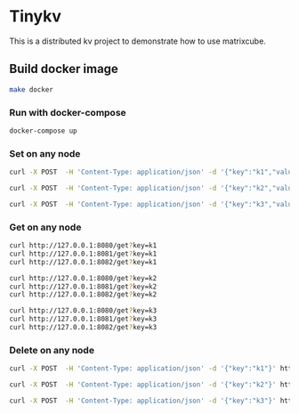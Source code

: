 # Tinykv
This is a distributed kv project to demonstrate how to use matrixcube.

## Build docker image
```bash
make docker
```

### Run with docker-compose
```bash
docker-compose up
```

### Set on any node
```bash
curl -X POST  -H 'Content-Type: application/json' -d '{"key":"k1","value":"v1"}' http://127.0.0.1:8080/set

curl -X POST  -H 'Content-Type: application/json' -d '{"key":"k2","value":"v2"}' http://127.0.0.1:8081/set

curl -X POST  -H 'Content-Type: application/json' -d '{"key":"k3","value":"v3"}' http://127.0.0.1:8082/set
```


### Get on any node
```bash
curl http://127.0.0.1:8080/get?key=k1
curl http://127.0.0.1:8081/get?key=k1
curl http://127.0.0.1:8082/get?key=k1

curl http://127.0.0.1:8080/get?key=k2
curl http://127.0.0.1:8081/get?key=k2
curl http://127.0.0.1:8082/get?key=k2

curl http://127.0.0.1:8080/get?key=k3
curl http://127.0.0.1:8081/get?key=k3
curl http://127.0.0.1:8082/get?key=k3
```

### Delete on any node
```bash
curl -X POST  -H 'Content-Type: application/json' -d '{"key":"k1"}' http://127.0.0.1:8080/delete

curl -X POST  -H 'Content-Type: application/json' -d '{"key":"k2"}' http://127.0.0.1:8081/delete

curl -X POST  -H 'Content-Type: application/json' -d '{"key":"k3"}' http://127.0.0.1:8082/delete
```

